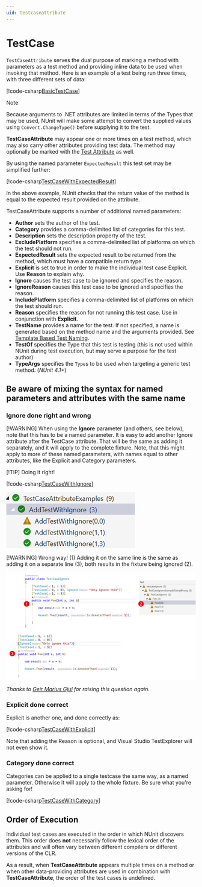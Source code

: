```yaml
---
uid: testcaseattribute
---
```


# TestCase

`TestCaseAttribute` serves the dual purpose of marking a method with parameters as a test method and providing inline
data to be used when invoking that method. Here is an example of a test being run three times, with three different sets
of data:

[!code-csharp[BasicTestCase](~/snippets/Snippets.NUnit/Attributes/TestCaseAttributeExamples.cs#BasicTestCase)]

> [!NOTE]
> Because arguments to .NET attributes are limited in terms of the Types that may be used, NUnit will make some
> attempt to convert the supplied values using `Convert.ChangeType()` before supplying it to the test.

**TestCaseAttribute** may appear one or more times on a test method, which may also carry other attributes providing
test data. The method may optionally be marked with the [Test Attribute](test.md) as well.

By using the named parameter `ExpectedResult` this test set may be simplified further:

[!code-csharp[TestCaseWithExpectedResult](~/snippets/Snippets.NUnit/Attributes/TestCaseAttributeExamples.cs#TestCaseWithExpectedResult)]

In the above example, NUnit checks that the return value of the method is equal to the expected result provided on the
attribute.

TestCaseAttribute supports a number of additional named parameters:

* **Author** sets the author of the test.
* **Category** provides a comma-delimited list of categories for this test.
* **Description** sets the description property of the test.
* **ExcludePlatform** specifies a comma-delimited list of platforms on which the test should not run.
* **ExpectedResult** sets the expected result to be returned from the method, which must have a compatible return type.
* **Explicit** is set to true in order to make the individual test case Explicit. Use **Reason** to explain why.
* **Ignore** causes the test case to be ignored and specifies the reason.
* **IgnoreReason** causes this test case to be ignored and specifies the reason.
* **IncludePlatform** specifies a comma-delimited list of platforms on which the test should run.
* **Reason** specifies the reason for not running this test case. Use in conjunction with **Explicit**.
* **TestName** provides a name for the test. If not specified, a name is generated based on the method name and the
  arguments provided. See [Template Based Test Naming](xref:templatebasedtestnaming).
* **TestOf** specifies the Type that this test is testing (this is not used within NUnit during test execution,
  but may serve a purpose for the test author)
* **TypeArgs** specifies the `Type`s to be used when targeting a generic test method. (_NUnit 4.1+_)

## Be aware of mixing the syntax for named parameters and attributes with the same name

### Ignore done right and wrong

[!WARNING]
When using the **Ignore** parameter (and others, see below), note that this has to be a named parameter. It is easy to add another Ignore attribute after the TestCase attribute. That will be the same as adding it separately, and it will apply to the complete fixture. Note, that this might apply to more of these named parameters, with names equal to other attributes, like the Explicit and Category parameters.

[!TIP]
Doing it right!

[!code-csharp[TestCaseWithIgnore](~/snippets/Snippets.NUnit/Attributes/TestCaseAttributeExamples.cs#TestCaseWithIgnore)]

![TestCaseIgnoreDoneCorrect](../../../../images/TestCaseIgnoreDoneCorrect.png)

[!WARNING]
Wrong way! (1) Adding it on the same line is the same as adding it on a separate line (3), both results in the fixture being ignored (2).

![TestCaseIgnoreGoneWrong](../../../../images/TestCaseIgnoreGoneWrong.png)

<!-- cspell:disable-next-line -->
_Thanks to [Geir Marius Gjul](https://github.com/GeirMG) for raising this question again._

### Explicit done correct

Explicit is another one, and done correctly as:

[!code-csharp[TestCaseWithExplicit](~/snippets/Snippets.NUnit/Attributes/TestCaseAttributeExamples.cs#TestCaseWithExplicit)]

Note that adding the Reason is optional, and Visual Studio TestExplorer will not even show it.

### Category done correct

Categories can be applied to a single testcase the same way, as a named parameter. Otherwise it will apply to the whole fixture. Be sure what you're asking for!

[!code-csharp[TestCaseWithCategory](~/snippets/Snippets.NUnit/Attributes/TestCaseAttributeExamples.cs#TestCaseWithCategory)]

## Order of Execution

Individual test cases are executed in the order in which NUnit discovers them. This order does **not** necessarily
follow the lexical order of the attributes and will often vary between different compilers or different versions of the
CLR.

As a result, when **TestCaseAttribute** appears multiple times on a method or when other data-providing attributes are
used in combination with **TestCaseAttribute**, the order of the test cases is undefined.
